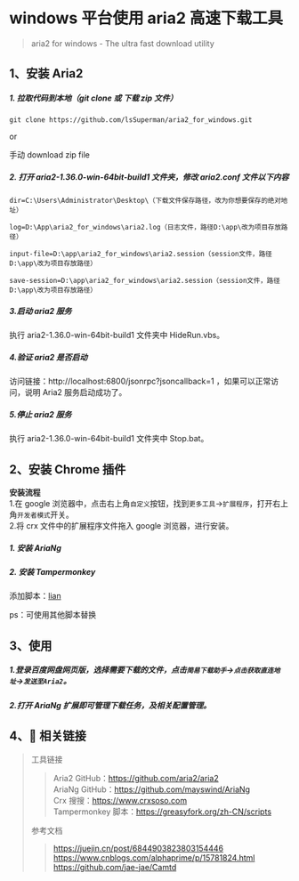# **windows 平台使用 aria2 高速下载工具**

> aria2 for windows - The ultra fast download utility

## **1、安装 Aria2**

##### 1. 拉取代码到本地（git clone 或 下载 zip 文件）

    git clone https://github.com/lsSuperman/aria2_for_windows.git

or

手动 download zip file

##### 2. 打开 aria2-1.36.0-win-64bit-build1 文件夹，修改 aria2.conf 文件以下内容

    dir=C:\Users\Administrator\Desktop\（下载文件保存路径，改为你想要保存的绝对地址）

    log=D:\App\aria2_for_windows\aria2.log（日志文件，路径D:\app\改为项目存放路径）

    input-file=D:\app\aria2_for_windows\aria2.session（session文件，路径D:\app\改为项目存放路径）

    save-session=D:\app\aria2_for_windows\aria2.session（session文件，路径D:\app\改为项目存放路径）

##### 3.启动 aria2 服务

执行 aria2-1.36.0-win-64bit-build1 文件夹中 HideRun.vbs。

##### 4.验证 aria2 是否启动

访问链接：http://localhost:6800/jsonrpc?jsoncallback=1 ，如果可以正常访问，说明 Aria2 服务启动成功了。

##### 5.停止 aria2 服务

执行 aria2-1.36.0-win-64bit-build1 文件夹中 Stop.bat。

## **2、安装 Chrome 插件**

**安装流程**  
1.在 google 浏览器中，点击右上角`自定义`按钮，找到`更多工具`->`扩展程序`，打开右上角`开发者模式`开关。  
2.将 crx 文件中的扩展程序文件拖入 google 浏览器，进行安装。

##### 1. 安装 AriaNg

##### 2. 安装 Tampermonkey

添加脚本：[lian](https://greasyfork.org/zh-CN/scripts/418182-百度网盘简易下载助手-直链下载复活版)

ps：可使用其他脚本替换

## **3、使用**

##### 1.登录百度网盘网页版，选择需要下载的文件，点击`简易下载助手`->`点击获取直连地址`->`发送至Aria2`。

##### 2.打开 AriaNg 扩展即可管理下载任务，及相关配置管理。

## **4、🔗 相关链接**

> 工具链接
>
> > Aria2 GitHub：https://github.com/aria2/aria2  
> > AriaNg GitHub：https://github.com/mayswind/AriaNg  
> > Crx 搜搜：https://www.crxsoso.com  
> > Tampermonkey 脚本：https://greasyfork.org/zh-CN/scripts
>
> 参考文档
>
> > https://juejin.cn/post/6844903823803154446  
> > https://www.cnblogs.com/alphaprime/p/15781824.html  
> > https://github.com/jae-jae/Camtd
